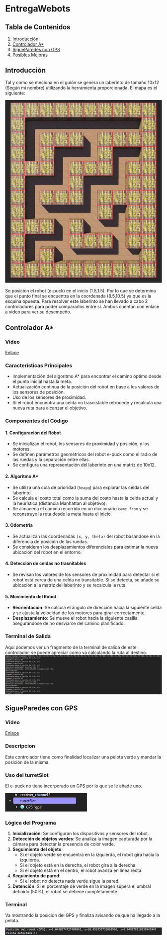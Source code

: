 # EntregaWebots
## Tabla de Contenidos
1. [Introducción](#Introduccion)
2. [Controlador A*](#A*)
3. [SigueParedes con GPS](#Sigueparedes)
4. [Posibles Mejoras](#PM)
## Introducción <a name="Introduccion"></a>
Tal y como se meciona en el guión se genera un laberinto de tamaño 10x12 (Según mi nombre) utilizando la herramienta proporcionada. El mapa es el siguiente:

![Captura](Images/MapaFoto.png)

Se posicion el robot (e-puck) en el inicio (1.5,1.5). Por lo que se determina que el punto final se encuentra en la coordenada (8.5,10.5) ya que es la esquina opuesta. Para resolver este laberinto se han llevado a cabo 2 controladores para poder compararlos entre si. Ambos cuentan con enlace a video para ver su desempeño. 

## Controlador A* <a name="A*"></a>
### Video
[Enlace](https://youtu.be/kf7UdsoY8r0)

### Características Principales
- Implementación del algoritmo A* para encontrar el camino óptimo desde el punto inicial hasta la meta.
- Actualización continua de la posición del robot en base a los valores de los sensores de posición.
- Uso de los sensores de proximidad.
- Si el robot encuentra una celda no trasnistable retrocede y recalcula una nueva ruta para alcanzar el objetivo.

### Componentes del Código

#### 1. **Configuración del Robot**
- Se inicializan el robot, los sensores de proximidad y posición, y los motores.
- Se definen parámetros geométricos del robot e-puck como el radio de las ruedas y la separación entre ellas.
- Se configura una representación del laberinto en una matriz de 10x12.

#### 2. **Algoritmo A***
- Se utiliza una cola de prioridad (`heapq`) para explorar las celdas del laberinto.
- Se calcula el costo total como la suma del costo hasta la celda actual y la heurística (distancia Manhattan al objetivo).
- Se almacena el camino recorrido en un diccionario `came_from` y se reconstruye la ruta desde la meta hasta el inicio.

#### 3. **Odometría**
- Se actualizan las coordenadas `(x, y, theta)` del robot basándose en la diferencia de posición de las ruedas.
- Se consideran los desplazamientos diferenciales para estimar la nueva ubicación del robot en el entorno.

#### 4. **Detección de celdas no trasnitables**
- Se revisan los valores de los sensores de proximidad para detectar si el robot está cerca de una celda no transitable. Si se detecta, se añade su ubicación a la matriz del laberinto y se recalcula la ruta.

#### 5. **Movimiento del Robot**
- **Reorientación**: Se calcula el ángulo de dirección hacia la siguiente celda y se ajusta la velocidad de los motores para girar correctamente.
- **Desplazamiento**: Se mueve el robot hacia la siguiente casilla asegurándose de no desviarse del camino planificado.
### Terminal de Salida
Aqui podemos ver un fragmento de la terminal de salida de este controlador, se puede apreciar como va calculando la ruta al destino.
![Captura](Images/TerminalAstar.png)


## SigueParedes con GPS <a name="Sigueparedes"></a>
### Video
[Enlace](https://youtu.be/G5IKbE7ssrU)
### Descripcion
Este controlador tiene como finalidad localizar una pelota verde y mandar la posición de la misma. 
### Uso del turretSlot
El e-puck no tiene incorporado un GPS por lo que se le añade uno. 

![Captura](Images/Uso_turretSlot.png)

### Lógica del Programa
1. **Inicialización**: Se configuran los dispositivos y sensores del robot.
2. **Detección de objetos verdes**: Se analiza la imagen capturada por la cámara para detectar la presencia de color verde.
3. **Seguimiento del objeto**:
   - Si el objeto verde se encuentra en la izquierda, el robot gira hacia la izquierda.
   - Si el objeto está en la derecha, el robot gira a la derecha.
   - Si el objeto está en el centro, el robot avanza en línea recta.
4. **Seguimiento de pared**:
   - Si el robot no detecta nada verde sigue la pared. 
5. **Detención**: Si el porcentaje de verde en la imagen supera el umbral definido (50%), el robot se detiene completamente.
### Terminal
Va mostrando la posicion del GPS y finaliza avisando de que ha llegado a la pelota.

![Captura](Images/TerminalSigueParedes.png)



